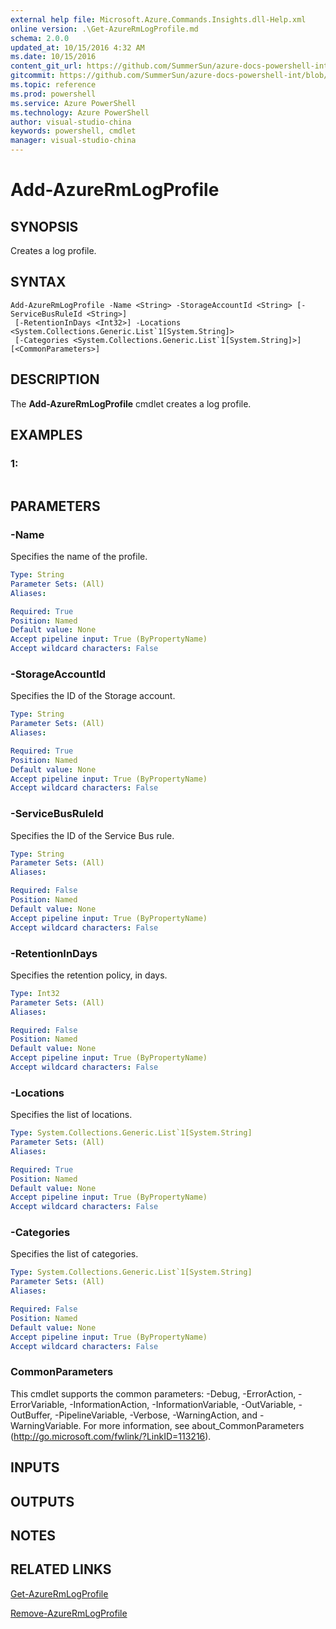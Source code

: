 ```yaml
---
external help file: Microsoft.Azure.Commands.Insights.dll-Help.xml
online version: .\Get-AzureRmLogProfile.md
schema: 2.0.0
updated_at: 10/15/2016 4:32 AM
ms.date: 10/15/2016
content_git_url: https://github.com/SummerSun/azure-docs-powershell-int/blob/master/azureps-cmdlets-docs/ResourceManager/AzureRM.Insights/v2.0/CmdletMDs/Add-AzureRmLogProfile.md
gitcommit: https://github.com/SummerSun/azure-docs-powershell-int/blob/1bfd8e268acfc1799ad3f17c5a982578f54443cf/azureps-cmdlets-docs/ResourceManager/AzureRM.Insights/v2.0/CmdletMDs/Add-AzureRmLogProfile.md
ms.topic: reference
ms.prod: powershell
ms.service: Azure PowerShell
ms.technology: Azure PowerShell
author: visual-studio-china
keywords: powershell, cmdlet
manager: visual-studio-china
---
```


# Add-AzureRmLogProfile

## SYNOPSIS
Creates a log profile.

## SYNTAX

```
Add-AzureRmLogProfile -Name <String> -StorageAccountId <String> [-ServiceBusRuleId <String>]
 [-RetentionInDays <Int32>] -Locations <System.Collections.Generic.List`1[System.String]>
 [-Categories <System.Collections.Generic.List`1[System.String]>] [<CommonParameters>]
```

## DESCRIPTION
The **Add-AzureRmLogProfile** cmdlet creates a log profile.

## EXAMPLES

### 1:
```

```

## PARAMETERS

### -Name
Specifies the name of the profile.

```yaml
Type: String
Parameter Sets: (All)
Aliases: 

Required: True
Position: Named
Default value: None
Accept pipeline input: True (ByPropertyName)
Accept wildcard characters: False
```

### -StorageAccountId
Specifies the ID of the Storage account.

```yaml
Type: String
Parameter Sets: (All)
Aliases: 

Required: True
Position: Named
Default value: None
Accept pipeline input: True (ByPropertyName)
Accept wildcard characters: False
```

### -ServiceBusRuleId
Specifies the ID of the Service Bus rule.

```yaml
Type: String
Parameter Sets: (All)
Aliases: 

Required: False
Position: Named
Default value: None
Accept pipeline input: True (ByPropertyName)
Accept wildcard characters: False
```

### -RetentionInDays
Specifies the retention policy, in days.

```yaml
Type: Int32
Parameter Sets: (All)
Aliases: 

Required: False
Position: Named
Default value: None
Accept pipeline input: True (ByPropertyName)
Accept wildcard characters: False
```

### -Locations
Specifies the list of locations.

```yaml
Type: System.Collections.Generic.List`1[System.String]
Parameter Sets: (All)
Aliases: 

Required: True
Position: Named
Default value: None
Accept pipeline input: True (ByPropertyName)
Accept wildcard characters: False
```

### -Categories
Specifies the list of categories.

```yaml
Type: System.Collections.Generic.List`1[System.String]
Parameter Sets: (All)
Aliases: 

Required: False
Position: Named
Default value: None
Accept pipeline input: True (ByPropertyName)
Accept wildcard characters: False
```

### CommonParameters
This cmdlet supports the common parameters: -Debug, -ErrorAction, -ErrorVariable, -InformationAction, -InformationVariable, -OutVariable, -OutBuffer, -PipelineVariable, -Verbose, -WarningAction, and -WarningVariable. For more information, see about_CommonParameters (http://go.microsoft.com/fwlink/?LinkID=113216).

## INPUTS

## OUTPUTS

## NOTES

## RELATED LINKS

[Get-AzureRmLogProfile](.\Get-AzureRmLogProfile.md)

[Remove-AzureRmLogProfile](.\Remove-AzureRmLogProfile.md)

